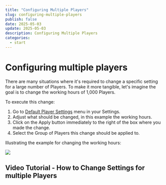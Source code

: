 ```yaml
---
title: "Configuring Multiple Players"
slug: configuring-multiple-players
publish: false
date: 2025-05-03
update: 2025-05-03
description: Configuring Multiple Players
categories:
  - start
---
```


Configuring multiple players
============================

There are many situations where it's required to change a specific setting for a large number of Players. To make it more tangible, let's imagine the goal is to change the working hours of 1,000 Players.

To execute this change:

1. Go to [Default Player Settings](https://app.onsign.tv/organization/settings/device/) menu in your Settings.
2. Adjust what should be changed, in this example the working hours.
3. Click on the Apply button immediately to the right of the box where you made the change.
4. Select the Group of Players this change should be applied to.

Illustrating the example for changing the working hours:

![](https://static.helpjuice.com/helpjuice_production/uploads/upload/image/23821/direct/1731535553714/how-to-apply-default-settings-to-new-players-player-groups-2023-09-29-1.png)

Video Tutorial - How to Change Settings for multiple Players
------------------------------------------------------------
